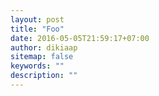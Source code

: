 ```yaml
---
layout: post
title: "Foo"
date: 2016-05-05T21:59:17+07:00
author: dikiaap
sitemap: false
keywords: ""
description: ""
---
```


<!--more-->